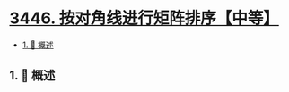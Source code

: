 # [3446. 按对角线进行矩阵排序【中等】](https://github.com/Tdahuyou/TNotes.leetcode/tree/main/notes/3446.%20%E6%8C%89%E5%AF%B9%E8%A7%92%E7%BA%BF%E8%BF%9B%E8%A1%8C%E7%9F%A9%E9%98%B5%E6%8E%92%E5%BA%8F%E3%80%90%E4%B8%AD%E7%AD%89%E3%80%91)

<!-- region:toc -->

- [1. 📝 概述](#1--概述)

<!-- endregion:toc -->

## 1. 📝 概述
